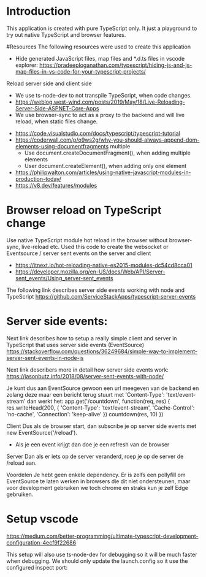 # Introduction

This application is created with pure TypeScript only.
It just a playground to try out native TypeScript and browser features.

#Resources
The following resources were used to create this application

- Hide generated JavaScript files, map files and \*.d.ts files in vscode explorer:
  https://pradeeploganathan.com/typescript/hiding-js-and-js-map-files-in-vs-code-for-your-typescript-projects/

Reload server side and client side

- We use ts-node-dev to not transpile TypeScript, when code changes.
- https://weblog.west-wind.com/posts/2019/May/18/Live-Reloading-Server-Side-ASPNET-Core-Apps
- We use browser-sync to act as a proxy to the backend and will live reload, when static files change.

* https://code.visualstudio.com/docs/typescript/typescript-tutorial
* https://coderwall.com/p/o9ws2g/why-you-should-always-append-dom-elements-using-documentfragments
  multiple
  - Use document.createDocumentFragment(), when adding multiple elements
  - User document.createElement(), when adding only one element
* https://philipwalton.com/articles/using-native-javascript-modules-in-production-today/
* https://v8.dev/features/modules

# Browser reload on TypeScript change

Use native TypeScript module hot reload in the browser without browser-sync, live-reload etc. Used this code to create the websocket or Eventsource / server sent events on the server and client

- https://itnext.io/hot-reloading-native-es2015-modules-dc54cd8cca01
- https://developer.mozilla.org/en-US/docs/Web/API/Server-sent_events/Using_server-sent_events

The following link describes server side events working with node and TypeScript
https://github.com/ServiceStackApps/typescript-server-events

# Server side events:

Next link describes how to setup a really simple client and server in TypeScript that uses server side events (EventSource)
https://stackoverflow.com/questions/36249684/simple-way-to-implement-server-sent-events-in-node-js

Next link describers more in detail how server side events work:
https://jasonbutz.info/2018/08/server-sent-events-with-node/

Je kunt dus aan EventSource gewoon een url meegeven van de backend en zolang deze maar een bericht terug stuurt met 'Content-Type': 'text/event-stream' dan werkt het:
app.get('/countdown', function(req, res) {
res.writeHead(200, {
'Content-Type': 'text/event-stream',
'Cache-Control': 'no-cache',
'Connection': 'keep-alive'
})
countdown(res, 10)
})

Client
Dus als de browser start, dan subscribe je op server side events met new EventSource('/reload').

- Als je een event krijgt dan doe je een refresh van de browser

Server
Dan als er iets op de server veranderd, roep je op de server de /reload aan.

Voordelen
Je hebt geen enkele dependency.
Er is zelfs een pollyfill om EventSource te laten werken in browsers die dit niet ondersteunen, maar voor development gebruiken we toch chrome en straks kun je zelf Edge gebruiken.

# Setup vscode

https://medium.com/better-programming/ultimate-typescript-development-configuration-4ecf9f22686

This setup will also use ts-node-dev for debugging so it will be much faster when debugging.
We should only update the launch.config so it use the configured inspect port:
